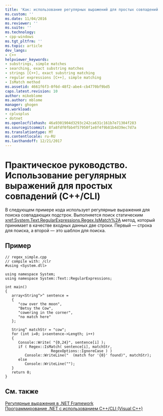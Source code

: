 ```yaml
---
title: 'Как: использование регулярных выражений для простых совпадений (C + +/ CLI) | Документы Microsoft'
ms.custom: ''
ms.date: 11/04/2016
ms.reviewer: ''
ms.suite: ''
ms.technology:
- cpp-windows
ms.tgt_pltfrm: ''
ms.topic: article
dev_langs:
- C++
helpviewer_keywords:
- substrings, simple matches
- searching, exact substring matches
- strings [C++], exact substring matching
- regular expressions [C++], simple matching
- IsMatch method
ms.assetid: 4661f6f3-0f6d-48f2-abe4-cb4770bf9bd5
caps.latest.revision: 10
author: mikeblome
ms.author: mblome
manager: ghogen
ms.workload:
- cplusplus
- dotnet
ms.openlocfilehash: 46a9301904d3293c242ca631c161b7e71304f283
ms.sourcegitcommit: 8fa8fdf0fbb4f57950f1e8f4f9b81b4d39ec7d7a
ms.translationtype: MT
ms.contentlocale: ru-RU
ms.lasthandoff: 12/21/2017
---
```

# <a name="how-to-use-regular-expressions-for-simple-matching-ccli"></a>Практическое руководство. Использование регулярных выражений для простых совпадений (C++/CLI)
В следующем примере кода использует регулярные выражения для поиска совпадающих подстрок. Выполняется поиск статическим <xref:System.Text.RegularExpressions.Regex.IsMatch%2A> метод, который принимает в качестве входных данных две строки. Первый — строка для поиска, а второй — это шаблон для поиска.  
  
## <a name="example"></a>Пример  
  
```  
// regex_simple.cpp  
// compile with: /clr  
#using <System.dll>  
  
using namespace System;  
using namespace System::Text::RegularExpressions;  
  
int main()  
{  
   array<String^>^ sentence =   
   {  
      "cow over the moon",  
      "Betsy the Cow",  
      "cowering in the corner",  
      "no match here"  
   };  
  
   String^ matchStr = "cow";  
   for (int i=0; i<sentence->Length; i++)  
   {  
      Console::Write( "{0,24}", sentence[i] );  
      if ( Regex::IsMatch( sentence[i], matchStr,  
                     RegexOptions::IgnoreCase ) )  
         Console::WriteLine("  (match for '{0}' found)", matchStr);  
      else  
         Console::WriteLine("");  
   }  
   return 0;  
}  
```  
  
## <a name="see-also"></a>См. также  
 [Регулярные выражения в .NET Framework](/dotnet/standard/base-types/regular-expressions)   
 [Программирование .NET с использованием C++/CLI (Visual C++)](../dotnet/dotnet-programming-with-cpp-cli-visual-cpp.md)